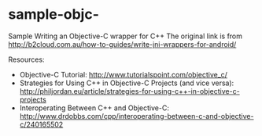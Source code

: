 # sample-objc-
Sample Writing an Objective-C wrapper for C++
The original link is from http://b2cloud.com.au/how-to-guides/write-jni-wrappers-for-android/

Resources:
- Objective-C Tutorial: http://www.tutorialspoint.com/objective_c/
- Strategies for Using C++ in Objective-C Projects (and vice versa): http://philjordan.eu/article/strategies-for-using-c++-in-objective-c-projects
- Interoperating Between C++ and Objective-C: http://www.drdobbs.com/cpp/interoperating-between-c-and-objective-c/240165502


